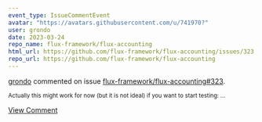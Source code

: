 ```yaml
---
event_type: IssueCommentEvent
avatar: "https://avatars.githubusercontent.com/u/741970?"
user: grondo
date: 2023-03-24
repo_name: flux-framework/flux-accounting
html_url: https://github.com/flux-framework/flux-accounting/issues/323
repo_url: https://github.com/flux-framework/flux-accounting
---
```


<a href='https://github.com/grondo' target='_blank'>grondo</a> commented on issue <a href='https://github.com/flux-framework/flux-accounting/issues/323' target='_blank'>flux-framework/flux-accounting#323</a>.

<small>Actually this might work for now (but it is not ideal)  if you want to start testing:...</small>

<a href='https://github.com/flux-framework/flux-accounting/issues/323' target='_blank'>View Comment</a>